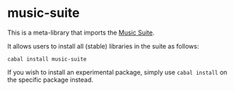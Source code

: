 
# music-suite

This is a meta-library that imports the [Music Suite](http://music-suite.github.io/).

It allows users to install all (stable) libraries in the suite as follows:

    cabal install music-suite
    
If you wish to install an experimental package, simply use `cabal install` on the specific package instead.
